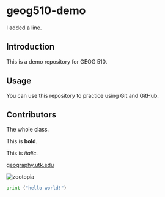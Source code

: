 # geog510-demo

I added a line.

## Introduction

This is a demo repository for GEOG 510.

## Usage

You can use this repository to practice using Git and GitHub. 

## Contributors

The whole class.

This is **bold**.

This is _italic_.

[geography.utk.edu](http://geography.utk.edu)

![zootopia](https://i.imgur.com/ZBwwcjo.gif)

```python
print ("hello world!")
```
